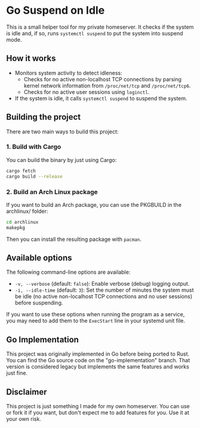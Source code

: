 # Go Suspend on Idle

This is a small helper tool for my private homeserver. It checks if the system is idle and, if so, runs `systemctl suspend` to put the system into suspend mode.

## How it works

- Monitors system activity to detect idleness:
  - Checks for no active non-localhost TCP connections by parsing kernel network information from `/proc/net/tcp` and `/proc/net/tcp6`.
  - Checks for no active user sessions using `loginctl`.
- If the system is idle, it calls `systemctl suspend` to suspend the system.

## Building the project

There are two main ways to build this project:

### 1. Build with Cargo

You can build the binary by just using Cargo:

```sh
cargo fetch
cargo build --release
```

### 2. Build an Arch Linux package

If you want to build an Arch package, you can use the PKGBUILD in the archlinux/ folder:

```sh
cd archlinux
makepkg
```

Then you can install the resulting package with `pacman`.

## Available options

The following command-line options are available:

- `-v, --verbose` (default: `false`):
  Enable verbose (debug) logging output.
- `-i, --idle-time` (default: `3`):
  Set the number of minutes the system must be idle (no active non-localhost TCP connections and no user sessions) before suspending.

If you want to use these options when running the program as a service, you may need to add them to the `ExecStart` line in your systemd unit file.

## Go Implementation

This project was originally implemented in Go before being ported to Rust. You can find the Go source code on the "go-implementation" branch. That version is considered legacy but implements the same features and works just fine.

## Disclaimer

This project is just something I made for my own homeserver. You can use or fork it if you want, but don't expect me to add features for you. Use it at your own risk.
